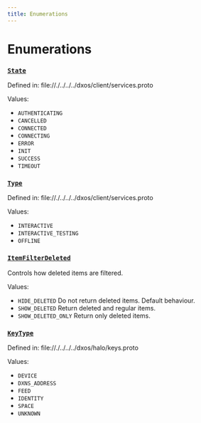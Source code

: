 ```yaml
---
title: Enumerations
---
```

# Enumerations
### [`State`]()

Defined in:
   file://./../../../dxos/client/services.proto

Values:
- `AUTHENTICATING`
- `CANCELLED`
- `CONNECTED`
- `CONNECTING`
- `ERROR`
- `INIT`
- `SUCCESS`
- `TIMEOUT`
### [`Type`]()

Defined in:
   file://./../../../dxos/client/services.proto

Values:
- `INTERACTIVE`
- `INTERACTIVE_TESTING`
- `OFFLINE`
### [`ItemFilterDeleted`]()

Controls how deleted items are filtered.

Values:
- `HIDE_DELETED` Do not return deleted items. Default behaviour.
- `SHOW_DELETED` Return deleted and regular items.
- `SHOW_DELETED_ONLY` Return only deleted items.
### [`KeyType`]()

Defined in:
   file://./../../../dxos/halo/keys.proto

Values:
- `DEVICE`
- `DXNS_ADDRESS`
- `FEED`
- `IDENTITY`
- `SPACE`
- `UNKNOWN`